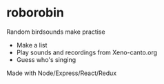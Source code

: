# roborobin
Random birdsounds make practise

- Make a list
- Play sounds and recordings from Xeno-canto.org
- Guess who's singing

Made with Node/Express/React/Redux
